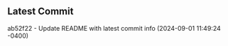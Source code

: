 
## Latest Commit
ab52f22 - Update README with latest commit info (2024-09-01 11:49:24 -0400) <Yunxi-Zhou>
